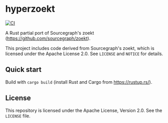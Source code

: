 # hyperzoekt

[![CI](https://github.com/dcieslak19973/hyperzoekt/actions/workflows/ci.yml/badge.svg)](https://github.com/dcieslak19973/hyperzoekt/actions)

A Rust partial port of Sourcegraph's zoekt (https://github.com/sourcegraph/zoekt).

This project includes code derived from Sourcegraph's zoekt, which is licensed under the Apache License 2.0. See `LICENSE` and `NOTICE` for details.

## Quick start

Build with `cargo build` (install Rust and Cargo from https://rustup.rs/).

## License

This repository is licensed under the Apache License, Version 2.0. See the `LICENSE` file.
